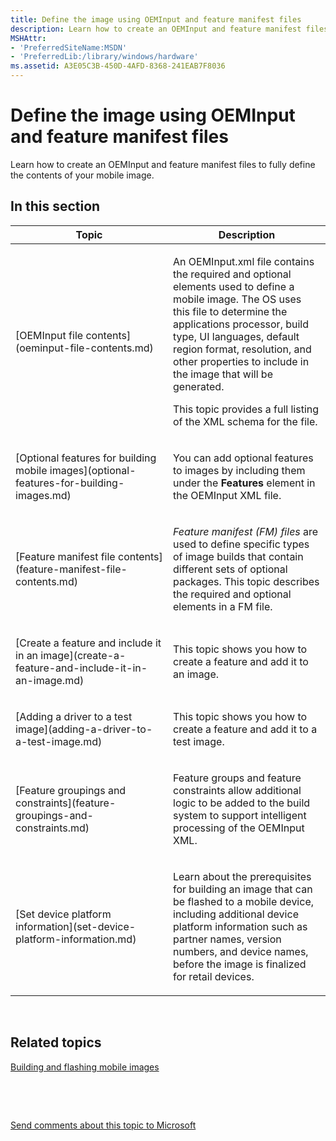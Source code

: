 ```yaml
---
title: Define the image using OEMInput and feature manifest files
description: Learn how to create an OEMInput and feature manifest files to fully define the contents of your mobile image.
MSHAttr:
- 'PreferredSiteName:MSDN'
- 'PreferredLib:/library/windows/hardware'
ms.assetid: A3E05C3B-450D-4AFD-8368-241EAB7F8036
---
```


# Define the image using OEMInput and feature manifest files


Learn how to create an OEMInput and feature manifest files to fully define the contents of your mobile image.

## In this section


<table>
<colgroup>
<col width="50%" />
<col width="50%" />
</colgroup>
<thead>
<tr class="header">
<th>Topic</th>
<th>Description</th>
</tr>
</thead>
<tbody>
<tr class="odd">
<td><p>[OEMInput file contents](oeminput-file-contents.md)</p></td>
<td><p>An OEMInput.xml file contains the required and optional elements used to define a mobile image. The OS uses this file to determine the applications processor, build type, UI languages, default region format, resolution, and other properties to include in the image that will be generated.</p>
<p>This topic provides a full listing of the XML schema for the file.</p></td>
</tr>
<tr class="even">
<td><p>[Optional features for building mobile images](optional-features-for-building-images.md)</p></td>
<td><p>You can add optional features to images by including them under the <strong>Features</strong> element in the OEMInput XML file.</p></td>
</tr>
<tr class="odd">
<td><p>[Feature manifest file contents](feature-manifest-file-contents.md)</p></td>
<td><p><em>Feature manifest (FM) files</em> are used to define specific types of image builds that contain different sets of optional packages. This topic describes the required and optional elements in a FM file.</p></td>
</tr>
<tr class="even">
<td><p>[Create a feature and include it in an image](create-a-feature-and-include-it-in-an-image.md)</p></td>
<td><p>This topic shows you how to create a feature and add it to an image.</p></td>
</tr>
<tr class="odd">
<td><p>[Adding a driver to a test image](adding-a-driver-to-a-test-image.md)</p></td>
<td><p>This topic shows you how to create a feature and add it to a test image.</p></td>
</tr>
<tr class="even">
<td><p>[Feature groupings and constraints](feature-groupings-and-constraints.md)</p></td>
<td><p>Feature groups and feature constraints allow additional logic to be added to the build system to support intelligent processing of the OEMInput XML.</p></td>
</tr>
<tr class="odd">
<td><p>[Set device platform information](set-device-platform-information.md)</p></td>
<td><p>Learn about the prerequisites for building an image that can be flashed to a mobile device, including additional device platform information such as partner names, version numbers, and device names, before the image is finalized for retail devices.</p></td>
</tr>
</tbody>
</table>

 

## Related topics


[Building and flashing mobile images](building-and-flashing-images.md)

 

 

[Send comments about this topic to Microsoft](mailto:wsddocfb@microsoft.com?subject=Documentation%20feedback%20%5Bp_phFlashing\p_phFlashing%5D:%20Define%20the%20image%20using%20OEMInput%20and%20feature%20manifest%20files%20%20RELEASE:%20%2810/4/2016%29&body=%0A%0APRIVACY%20STATEMENT%0A%0AWe%20use%20your%20feedback%20to%20improve%20the%20documentation.%20We%20don't%20use%20your%20email%20address%20for%20any%20other%20purpose,%20and%20we'll%20remove%20your%20email%20address%20from%20our%20system%20after%20the%20issue%20that%20you're%20reporting%20is%20fixed.%20While%20we're%20working%20to%20fix%20this%20issue,%20we%20might%20send%20you%20an%20email%20message%20to%20ask%20for%20more%20info.%20Later,%20we%20might%20also%20send%20you%20an%20email%20message%20to%20let%20you%20know%20that%20we've%20addressed%20your%20feedback.%0A%0AFor%20more%20info%20about%20Microsoft's%20privacy%20policy,%20see%20http://privacy.microsoft.com/default.aspx. "Send comments about this topic to Microsoft")





